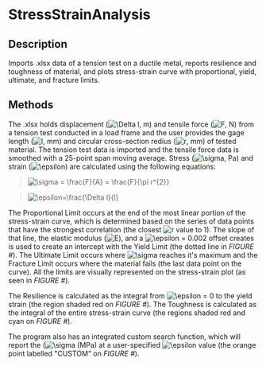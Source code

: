 # StressStrainAnalysis

## Description
Imports .xlsx data of a tension test on a ductile metal, reports resilience and toughness of material, and plots stress-strain curve with proportional, yield, ultimate, and fracture limits.

## Methods
The .xlsx holds displacement (<img src="https://latex.codecogs.com/svg.image?\Delta&space;l&space;" title="\Delta l " />, m) and tensile force (<img src="https://latex.codecogs.com/svg.image?F" title="F" />, N) from a tension test conducted in a load frame and the user provides the gage length (<img src="https://latex.codecogs.com/svg.image?l" title="l" />, mm) and circular cross-section redius (<img src="https://latex.codecogs.com/svg.image?r" title="r" />, mm) of tested material. The tension test data is imported and the tensile force data is smoothed with a 25-point span moving average. Stress (<img src="https://latex.codecogs.com/svg.image?\sigma&space;" title="\sigma " />, Pa) and strain (<img src="https://latex.codecogs.com/svg.image?\epsilon&space;" title="\epsilon " />) are calculated using the following equations:

> <img src="https://latex.codecogs.com/svg.image?\sigma&space;=&space;\frac{F}{A}&space;=&space;\frac{F}{\pi&space;r^{2}}" title="\sigma = \frac{F}{A} = \frac{F}{\pi r^{2}}" />

> <img src="https://latex.codecogs.com/svg.image?\epsilon=\frac{\Delta&space;l}{l}" title="\epsilon=\frac{\Delta l}{l}" />

The Proportional Limit occurs at the end of the most linear portion of the stress-strain curve, which is determined based on the series of data points that have the strongest correlation (the closest <img src="https://latex.codecogs.com/svg.image?r" title="r" /> value to 1). The slope of that line, the elastic modulus (<img src="https://latex.codecogs.com/svg.image?E" title="E" />), and a <img src="https://latex.codecogs.com/svg.image?\epsilon&space;" title="\epsilon " /> = 0.002 offset creates is used to create an intercept with the Yield Limit (the dotted line in *FIGURE #*). The Ultimate Limit occurs where <img src="https://latex.codecogs.com/svg.image?\sigma&space;" title="\sigma " /> reaches it's maximum and the Fracture Limit occurs where the material fails (the last data point on the curve). All the limits are visually represented on the stress-strain plot (as seen in *FIGURE #*).

The Resilience is calculated as the integral from <img src="https://latex.codecogs.com/svg.image?\epsilon&space;" title="\epsilon " /> = 0 to the yield strain (the region shaded red on *FIGURE #*). The Toughness is calculated as the integral of the entire stress-strain curve (the regions shaded red and cyan on *FIGURE #*).

The program also has an integrated custom search function, which will report the (<img src="https://latex.codecogs.com/svg.image?\sigma&space;" title="\sigma " /> (MPa) at a user-specified <img src="https://latex.codecogs.com/svg.image?\epsilon&space;" title="\epsilon " /> value (the orange point labelled "CUSTOM" on *FIGURE #*).
